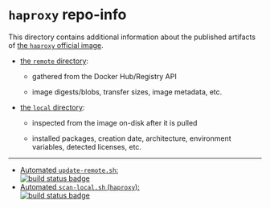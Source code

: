 # `haproxy` repo-info

This directory contains additional information about the published artifacts of [the `haproxy` official image](https://hub.docker.com/_/haproxy/).

-	[the `remote` directory](remote/):

	-	gathered from the Docker Hub/Registry API

	-	image digests/blobs, transfer sizes, image metadata, etc.

-	[the `local` directory](local/):

	-	inspected from the image on-disk after it is pulled

	-	installed packages, creation date, architecture, environment variables, detected licenses, etc.

---

-	[Automated `update-remote.sh`:  
	![build status badge](https://doi-janky.infosiftr.net/job/repo-info/job/remote/badge/icon)](https://doi-janky.infosiftr.net/job/repo-info/job/remote/)
-	[Automated `scan-local.sh` (`haproxy`):  
	![build status badge](https://doi-janky.infosiftr.net/job/repo-info/job/local/job/haproxy/badge/icon)](https://doi-janky.infosiftr.net/job/repo-info/job/local/job/haproxy)
